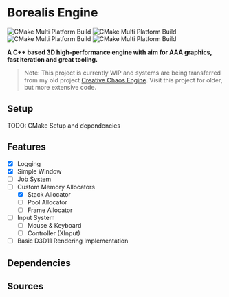# Borealis Engine
![CMake Multi Platform Build](https://github.com/FreddyOm/BorealisEngine/actions/workflows/cmake-win-debug.yml/badge.svg)
![CMake Multi Platform Build](https://github.com/FreddyOm/BorealisEngine/actions/workflows/cmake-win-release.yml/badge.svg)
![CMake Multi Platform Build](https://github.com/FreddyOm/BorealisEngine/actions/workflows/cmake-linux-debug.yml/badge.svg)
![CMake Multi Platform Build](https://github.com/FreddyOm/BorealisEngine/actions/workflows/cmake-linux-release.yml/badge.svg)

**A C++ based 3D high-performance engine with aim for AAA graphics, fast iteration and great tooling.**

> Note: This project is currently WIP and systems are being transferred from my old project [Creative Chaos Engine](https://github.com/FreddyOm/CreativeChaosEngine).
> Visit this project for older, but more extensive code.

## Setup 

TODO: CMake Setup and dependencies

## Features
- [x] Logging
- [x] Simple Window
- [ ] [Job System](https://github.com/FreddyOm/BorealisJobs)
- [ ] Custom Memory Allocators
  - [x] Stack Allocator
  - [ ] Pool Allocator
  - [ ] Frame Allocator
- [ ] Input System
  - [ ] Mouse & Keyboard
  - [ ] Controller (XInput)
- [ ] Basic D3D11 Rendering Implementation

## Dependencies

## Sources
